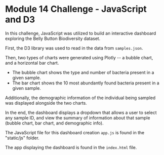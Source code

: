 # Module 14 Challenge - JavaScript and D3

In this challenge, JavaScript was utilized to build an interactive dashboard exploring the Belly Button Biodiversity dataset.

First, the D3 library was used to read in the data from `samples.json`.

Then, two types of charts were generated using Plotly -- a bubble chart, and a horizontal bar chart.
- The bubble chart shows the type and number of bacteria present in a given sample.
- The bar chart shows the 10 most abundantly found bacteria present in a given sample.

Additionally, the demographic information of the individual being sampled was displayed alongside the two charts.

In the end, the dashboard displays a dropdown that allows a user to select any sample ID, and view the summary of information about that sample (bubble chart, bar chart, and demographic info).

The JavaScript file for this dashboard creation `app.js` is found in the "static/js" folder.

The app displaying the dashboard is found in the `index.html` file.
